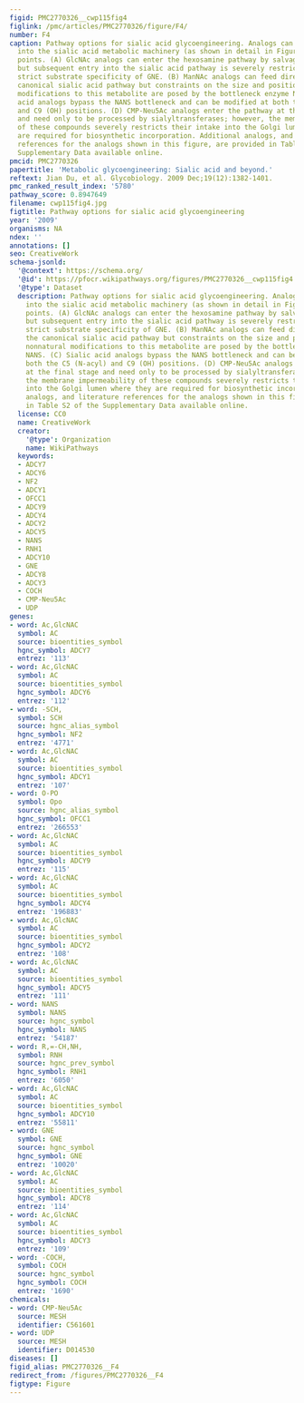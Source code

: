 ```yaml
---
figid: PMC2770326__cwp115fig4
figlink: /pmc/articles/PMC2770326/figure/F4/
number: F4
caption: Pathway options for sialic acid glycoengineering. Analogs can be introduced
  into the sialic acid metabolic machinery (as shown in detail in Figure 2) at several
  points. (A) GlcNAc analogs can enter the hexosamine pathway by salvage mechanisms
  but subsequent entry into the sialic acid pathway is severely restricted by the
  strict substrate specificity of GNE. (B) ManNAc analogs can feed directly into the
  canonical sialic acid pathway but constraints on the size and position of nonnatural
  modifications to this metabolite are posed by the bottleneck enzyme NANS. (C) Sialic
  acid analogs bypass the NANS bottleneck and can be modified at both the C5 (N-acyl)
  and C9 (OH) positions. (D) CMP-Neu5Ac analogs enter the pathway at the final stage
  and need only to be processed by sialyltransferases; however, the membrane impermeability
  of these compounds severely restricts their intake into the Golgi lumen where they
  are required for biosynthetic incorporation. Additional analogs, and literature
  references for the analogs shown in this figure, are provided in Table S2 of the
  Supplementary Data available online.
pmcid: PMC2770326
papertitle: 'Metabolic glycoengineering: Sialic acid and beyond.'
reftext: Jian Du, et al. Glycobiology. 2009 Dec;19(12):1382-1401.
pmc_ranked_result_index: '5780'
pathway_score: 0.8947649
filename: cwp115fig4.jpg
figtitle: Pathway options for sialic acid glycoengineering
year: '2009'
organisms: NA
ndex: ''
annotations: []
seo: CreativeWork
schema-jsonld:
  '@context': https://schema.org/
  '@id': https://pfocr.wikipathways.org/figures/PMC2770326__cwp115fig4.html
  '@type': Dataset
  description: Pathway options for sialic acid glycoengineering. Analogs can be introduced
    into the sialic acid metabolic machinery (as shown in detail in Figure 2) at several
    points. (A) GlcNAc analogs can enter the hexosamine pathway by salvage mechanisms
    but subsequent entry into the sialic acid pathway is severely restricted by the
    strict substrate specificity of GNE. (B) ManNAc analogs can feed directly into
    the canonical sialic acid pathway but constraints on the size and position of
    nonnatural modifications to this metabolite are posed by the bottleneck enzyme
    NANS. (C) Sialic acid analogs bypass the NANS bottleneck and can be modified at
    both the C5 (N-acyl) and C9 (OH) positions. (D) CMP-Neu5Ac analogs enter the pathway
    at the final stage and need only to be processed by sialyltransferases; however,
    the membrane impermeability of these compounds severely restricts their intake
    into the Golgi lumen where they are required for biosynthetic incorporation. Additional
    analogs, and literature references for the analogs shown in this figure, are provided
    in Table S2 of the Supplementary Data available online.
  license: CC0
  name: CreativeWork
  creator:
    '@type': Organization
    name: WikiPathways
  keywords:
  - ADCY7
  - ADCY6
  - NF2
  - ADCY1
  - OFCC1
  - ADCY9
  - ADCY4
  - ADCY2
  - ADCY5
  - NANS
  - RNH1
  - ADCY10
  - GNE
  - ADCY8
  - ADCY3
  - COCH
  - CMP-Neu5Ac
  - UDP
genes:
- word: Ac,GlcNAC
  symbol: AC
  source: bioentities_symbol
  hgnc_symbol: ADCY7
  entrez: '113'
- word: Ac,GlcNAC
  symbol: AC
  source: bioentities_symbol
  hgnc_symbol: ADCY6
  entrez: '112'
- word: -SCH,
  symbol: SCH
  source: hgnc_alias_symbol
  hgnc_symbol: NF2
  entrez: '4771'
- word: Ac,GlcNAC
  symbol: AC
  source: bioentities_symbol
  hgnc_symbol: ADCY1
  entrez: '107'
- word: O-PO
  symbol: Opo
  source: hgnc_alias_symbol
  hgnc_symbol: OFCC1
  entrez: '266553'
- word: Ac,GlcNAC
  symbol: AC
  source: bioentities_symbol
  hgnc_symbol: ADCY9
  entrez: '115'
- word: Ac,GlcNAC
  symbol: AC
  source: bioentities_symbol
  hgnc_symbol: ADCY4
  entrez: '196883'
- word: Ac,GlcNAC
  symbol: AC
  source: bioentities_symbol
  hgnc_symbol: ADCY2
  entrez: '108'
- word: Ac,GlcNAC
  symbol: AC
  source: bioentities_symbol
  hgnc_symbol: ADCY5
  entrez: '111'
- word: NANS
  symbol: NANS
  source: hgnc_symbol
  hgnc_symbol: NANS
  entrez: '54187'
- word: R,=-CH,NH,
  symbol: RNH
  source: hgnc_prev_symbol
  hgnc_symbol: RNH1
  entrez: '6050'
- word: Ac,GlcNAC
  symbol: AC
  source: bioentities_symbol
  hgnc_symbol: ADCY10
  entrez: '55811'
- word: GNE
  symbol: GNE
  source: hgnc_symbol
  hgnc_symbol: GNE
  entrez: '10020'
- word: Ac,GlcNAC
  symbol: AC
  source: bioentities_symbol
  hgnc_symbol: ADCY8
  entrez: '114'
- word: Ac,GlcNAC
  symbol: AC
  source: bioentities_symbol
  hgnc_symbol: ADCY3
  entrez: '109'
- word: -COCH,
  symbol: COCH
  source: hgnc_symbol
  hgnc_symbol: COCH
  entrez: '1690'
chemicals:
- word: CMP-Neu5Ac
  source: MESH
  identifier: C561601
- word: UDP
  source: MESH
  identifier: D014530
diseases: []
figid_alias: PMC2770326__F4
redirect_from: /figures/PMC2770326__F4
figtype: Figure
---
```

